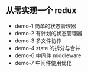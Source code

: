 ## 从零实现一个 redux

- demo-1 简单的状态管理器
- demo-2 有计划的状态管理器
- demo-3 多文件协作
- demo-4 state 的拆分与合并
- demo-6 中间件 middleware
- demo-7 中间件使用优化
